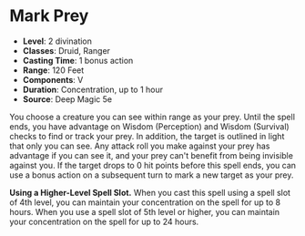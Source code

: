 # Mark Prey

- **Level**: 2 divination
- **Classes**: Druid, Ranger
- **Casting Time**: 1 bonus action
- **Range**: 120 Feet
- **Components**: V
- **Duration**: Concentration, up to 1 hour
- **Source**: Deep Magic 5e

You choose a creature you can see within range as your prey. Until the spell ends, you have advantage on Wisdom (Perception) and Wisdom (Survival) checks to find or track your prey. In addition, the target is outlined in light that only you can see. Any attack roll you make against your prey has advantage if you can see it, and your prey can't benefit from being invisible against you. If the target drops to 0 hit points before this spell ends, you can use a bonus action on a subsequent turn to mark a new target as your prey.

**Using a Higher-Level Spell Slot.** When you cast this spell using a spell slot of 4th level, you can maintain your concentration on the spell for up to 8 hours. When you use a spell slot of 5th level or higher, you can maintain your concentration on the spell for up to 24 hours.
